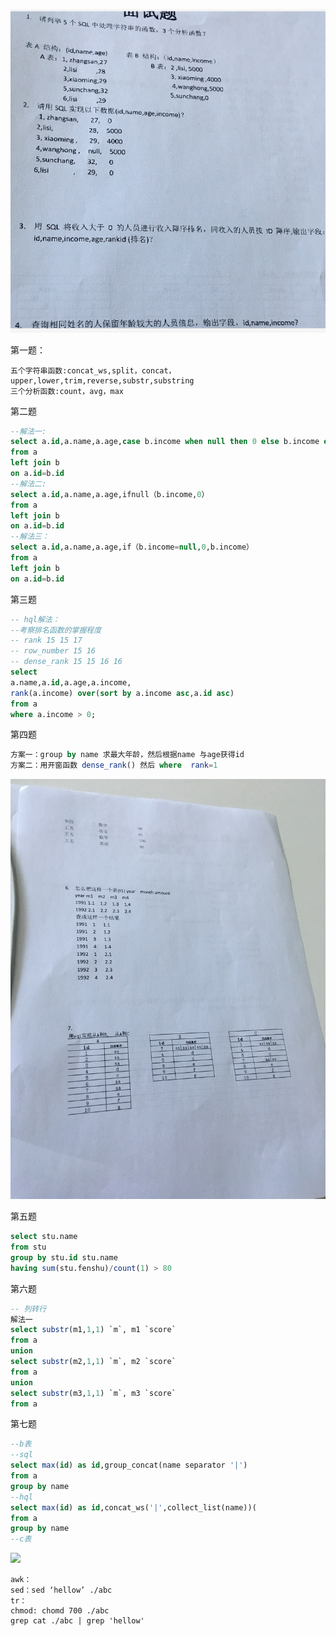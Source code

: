 ![](面试题.assets/jd笔试题.png)

第一题：

```
五个字符串函数:concat_ws,split，concat，upper,lower,trim,reverse,substr,substring
三个分析函数:count，avg，max
```



第二题

```sql
--解法一:
select a.id,a.name,a.age,case b.income when null then 0 else b.income end 
from a
left join b
on a.id=b.id
--解法二:
select a.id,a.name,a.age,ifnull（b.income,0）
from a
left join b
on a.id=b.id
--解法三：
select a.id,a.name,a.age,if（b.income=null,0,b.income）
from a
left join b
on a.id=b.id

```

第三题

```sql
-- hql解法：
--考察排名函数的掌握程度
-- rank 15 15 17
-- row_number 15 16
-- dense_rank 15 15 16 16
select 
a.name,a.id,a.age,a.income,
rank(a.income) over(sort by a.income asc,a.id asc)
from a
where a.income > 0;

```

第四题

```sql
方案一：group by name 求最大年龄，然后根据name 与age获得id
方案二：用开窗函数 dense_rank() 然后 where  rank=1
```

![](面试题.assets/jd第六题.jpg)

第五题

```sql
select stu.name
from stu
group by stu.id stu.name
having sum(stu.fenshu)/count(1) > 80

```



第六题

```sql
-- 列转行
解法一
select substr(m1,1,1) `m`, m1 `score`
from a
union 
select substr(m2,1,1) `m`, m2 `score`
from a
union 
select substr(m3,1,1) `m`, m3 `score`
from a
```

第七题

```sql
--b表
--sql
select max(id) as id,group_concat(name separator '|')
from a
group by name
--hql
select max(id) as id,concat_ws('|',collect_list(name))(
from a
group by name
--c表


```

![](/home/mafenrgui/IdeaProjects/Bigdata_Study_Help/面试/面试题.assets/jd最后一题.png)

```
awk：
sed：sed ‘hellow’ ./abc
tr：
chmod: chomd 700 ./abc
grep cat ./abc | grep 'hellow'
```

